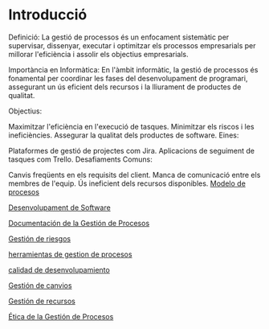 # Introducció
Definició: La gestió de processos és un enfocament sistemàtic per supervisar, dissenyar, executar i optimitzar els processos empresarials per millorar l'eficiència i assolir els objectius empresarials.

Importància en Informàtica: En l'àmbit informàtic, la gestió de processos és fonamental per coordinar les fases del desenvolupament de programari, assegurant un ús eficient dels recursos i la lliurament de productes de qualitat.

Objectius:

Maximitzar l'eficiència en l'execució de tasques.
Minimitzar els riscos i les ineficiències.
Assegurar la qualitat dels productes de software.
Eines:

Plataformes de gestió de projectes com Jira.
Aplicacions de seguiment de tasques com Trello.
Desafiaments Comuns:

Canvis freqüents en els requisits del client.
Manca de comunicació entre els membres de l'equip.
Ús ineficient dels recursos disponibles.
[Modelo de procesos](02-Model_de_processos.md)

[Desenvolupament de Software](03-Desenvolupament_de_Software.md)

[Documentación de la Gestión de Procesos](04_Documentaci%C3%B3_en_la_Gesti%C3%B3_de_Processos.md)

[Gestión de riesgos](05_Gesti%C3%B3_de_Riscos.md)

[herramientas de gestion de procesos](06_Eines_de_Gesti%C3%B3_de_Processos.md)

[calidad de desenvolupamiento](07_Qualitat_en_el_Desenvolupament_de_Software.md)

[Gestión de canvios](08_Gesti%C3%B3_de_Canvis.md)

[Gestión de recursos](09_Gesti%C3%B3_de_Recursos.md)

[Ética de la Gestión de Procesos](10_%C3%88tica_en_la_Gesti%C3%B3_de_Processos.md)

